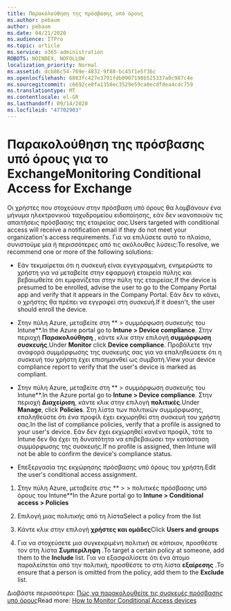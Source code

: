 ```yaml
---
title: Παρακολούθηση της πρόσβασης υπό όρους
ms.author: pebaum
author: pebaum
ms.date: 04/21/2020
ms.audience: ITPro
ms.topic: article
ms.service: o365-administration
ROBOTS: NOINDEX, NOFOLLOW
localization_priority: Normal
ms.assetid: dcb86c54-769e-4832-9f88-bc45f1e5f36c
ms.openlocfilehash: 6083fc427e3791fdb0907198b525337a0c987c4e
ms.sourcegitcommit: c6692ce0fa1358ec3529e59ca0ecdfdea4cdc759
ms.translationtype: MT
ms.contentlocale: el-GR
ms.lasthandoff: 09/14/2020
ms.locfileid: "47702903"
---
```

# <a name="monitoring-conditional-access-for-exchange"></a><span data-ttu-id="a9a40-102">Παρακολούθηση της πρόσβασης υπό όρους για το Exchange</span><span class="sxs-lookup"><span data-stu-id="a9a40-102">Monitoring Conditional Access for Exchange</span></span>

<span data-ttu-id="a9a40-103">Οι χρήστες που στοχεύουν στην πρόσβαση υπό όρους θα λαμβάνουν ένα μήνυμα ηλεκτρονικού ταχυδρομείου ειδοποίησης, εάν δεν ικανοποιούν τις απαιτήσεις πρόσβασης της εταιρείας σας.</span><span class="sxs-lookup"><span data-stu-id="a9a40-103">Users targeted with conditional access will receive a notification email if they do not meet your organization's access requirements.</span></span> <span data-ttu-id="a9a40-104">Για να επιλύσετε αυτό το πλαίσιο, συνιστούμε μία ή περισσότερες από τις ακόλουθες λύσεις:</span><span class="sxs-lookup"><span data-stu-id="a9a40-104">To resolve, we recommend one or more of the following solutions:</span></span>
  
- <span data-ttu-id="a9a40-105">Εάν τεκμαίρεται ότι η συσκευή είναι εγγεγραμμένη, ενημερώστε το χρήστη για να μεταβείτε στην εφαρμογή εταιρεία πύλης και βεβαιωθείτε ότι εμφανίζεται στην πύλη της εταιρείας.</span><span class="sxs-lookup"><span data-stu-id="a9a40-105">If the device is presumed to be enrolled, advise the user to go to the Company Portal app and verify that it appears in the Company Portal.</span></span> <span data-ttu-id="a9a40-106">Εάν δεν το κάνει, ο χρήστης θα πρέπει να εγγραφεί στη συσκευή.</span><span class="sxs-lookup"><span data-stu-id="a9a40-106">If it doesn't, the user should enroll the device.</span></span>
    
- <span data-ttu-id="a9a40-107">Στην πύλη Azure, μεταβείτε στη \*\* \> συμμόρφωση συσκευής του Intune\*\*.</span><span class="sxs-lookup"><span data-stu-id="a9a40-107">In the Azure portal go to **Intune \> Device compliance**.</span></span> <span data-ttu-id="a9a40-108">Στην περιοχή **Παρακολούθηση** , κάντε κλικ στην επιλογή **συμμόρφωση συσκευής**.</span><span class="sxs-lookup"><span data-stu-id="a9a40-108">Under **Monitor** click **Device compliance**.</span></span> <span data-ttu-id="a9a40-109">Προβάλετε την αναφορά συμμόρφωσης της συσκευής σας για να επαληθεύσετε ότι η συσκευή του χρήστη έχει επισημανθεί ως συμβατή.</span><span class="sxs-lookup"><span data-stu-id="a9a40-109">View your device compliance report to verify that the user's device is marked as compliant.</span></span> 
    
- <span data-ttu-id="a9a40-110">Στην πύλη Azure, μεταβείτε στη \*\* \> συμμόρφωση συσκευής του Intune\*\*.</span><span class="sxs-lookup"><span data-stu-id="a9a40-110">In the Azure portal go to **Intune \> Device compliance**.</span></span> <span data-ttu-id="a9a40-111">Στην περιοχή **Διαχείριση**, κάντε κλικ στην επιλογή **πολιτικές**.</span><span class="sxs-lookup"><span data-stu-id="a9a40-111">Under **Manage**, click **Policies**.</span></span> <span data-ttu-id="a9a40-112">Στη λίστα των πολιτικών συμμόρφωσης, επαληθεύστε ότι ένα προφίλ έχει εκχωρηθεί στη συσκευή του χρήστη σας.</span><span class="sxs-lookup"><span data-stu-id="a9a40-112">In the list of compliance policies, verify that a profile is assigned to your user's device.</span></span> <span data-ttu-id="a9a40-113">Εάν δεν έχει εκχωρηθεί κανένα προφίλ, τότε το Intune δεν θα έχει τη δυνατότητα να επιβεβαιώσει την κατάσταση συμμόρφωσης της συσκευής.</span><span class="sxs-lookup"><span data-stu-id="a9a40-113">If no profile is assigned, then Intune will not be able to confirm the device's compliance status.</span></span> 
    
- <span data-ttu-id="a9a40-114">Επεξεργασία της εκχώρησης πρόσβασης υπό όρους του χρήστη.</span><span class="sxs-lookup"><span data-stu-id="a9a40-114">Edit the user's conditional access assignment.</span></span>
    
1. <span data-ttu-id="a9a40-115">Στην πύλη Azure, μεταβείτε στις \*\* \> \> πολιτικές πρόσβασης υπό όρους του Intune\*\*</span><span class="sxs-lookup"><span data-stu-id="a9a40-115">In the Azure portal go to **Intune \> Conditional access \> Policies**</span></span>
    
2. <span data-ttu-id="a9a40-116">Επιλογή μιας πολιτικής από τη λίστα</span><span class="sxs-lookup"><span data-stu-id="a9a40-116">Select a policy from the list</span></span>
    
3. <span data-ttu-id="a9a40-117">Κάντε κλικ στην επιλογή **χρήστες και ομάδες**</span><span class="sxs-lookup"><span data-stu-id="a9a40-117">Click **Users and groups**</span></span>
    
4. <span data-ttu-id="a9a40-118">Για να στοχεύσετε μια συγκεκριμένη πολιτική σε κάποιον, προσθέστε τον στη λίστα **Συμπερίληψη** .</span><span class="sxs-lookup"><span data-stu-id="a9a40-118">To target a certain policy at someone, add them to the **Include** list.</span></span> <span data-ttu-id="a9a40-119">Για να εξασφαλίσετε ότι ένα άτομο παραλείπεται από την πολιτική, προσθέστε το στη λίστα **εξαίρεσης** .</span><span class="sxs-lookup"><span data-stu-id="a9a40-119">To ensure that a person is omitted from the policy, add them to the **Exclude** list.</span></span> 
    
<span data-ttu-id="a9a40-120">Διαβάστε περισσότερα: [Πώς να παρακολουθείτε τις συσκευές πρόσβασης υπό όρους](https://docs.microsoft.com/intune/conditional-access-exchange-monitor)</span><span class="sxs-lookup"><span data-stu-id="a9a40-120">Read more: [How to Monitor Conditional Access devices](https://docs.microsoft.com/intune/conditional-access-exchange-monitor)</span></span>
  

